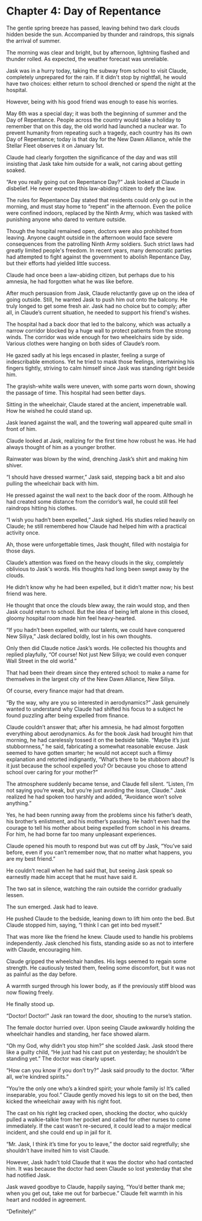 # Chapter 4: Day of Repentance

The gentle spring breeze has passed, leaving behind two dark clouds hidden beside the sun. Accompanied by thunder and raindrops, this signals the arrival of summer.

The morning was clear and bright, but by afternoon, lightning flashed and thunder rolled. As expected, the weather forecast was unreliable.

Jask was in a hurry today, taking the subway from school to visit Claude, completely unprepared for the rain. If it didn't stop by nightfall, he would have two choices: either return to school drenched or spend the night at the hospital.

However, being with his good friend was enough to ease his worries.

May 6th was a special day; it was both the beginning of summer and the Day of Repentance. People across the country would take a holiday to remember that on this day, the old world had launched a nuclear war. To prevent humanity from repeating such a tragedy, each country has its own Day of Repentance; today is that day for the New Dawn Alliance, while the Stellar Fleet observes it on January 1st.

Claude had clearly forgotten the significance of the day and was still insisting that Jask take him outside for a walk, not caring about getting soaked.

“Are you really going out on Repentance Day?” Jask looked at Claude in disbelief. He never expected this law-abiding citizen to defy the law.

The rules for Repentance Day stated that residents could only go out in the morning, and must stay home to “repent” in the afternoon. Even the police were confined indoors, replaced by the Ninth Army, which was tasked with punishing anyone who dared to venture outside.

Though the hospital remained open, doctors were also prohibited from leaving. Anyone caught outside in the afternoon would face severe consequences from the patrolling Ninth Army soldiers. Such strict laws had greatly limited people's freedom. In recent years, many democratic parties had attempted to fight against the government to abolish Repentance Day, but their efforts had yielded little success.

Claude had once been a law-abiding citizen, but perhaps due to his amnesia, he had forgotten what he was like before.

After much persuasion from Jask, Claude reluctantly gave up on the idea of going outside. Still, he wanted Jask to push him out onto the balcony. He truly longed to get some fresh air. Jask had no choice but to comply; after all, in Claude’s current situation, he needed to support his friend's wishes.

The hospital had a back door that led to the balcony, which was actually a narrow corridor blocked by a huge wall to protect patients from the strong winds. The corridor was wide enough for two wheelchairs side by side. Various clothes were hanging on both sides of Claude’s room.

He gazed sadly at his legs encased in plaster, feeling a surge of indescribable emotions. Yet he tried to mask those feelings, intertwining his fingers tightly, striving to calm himself since Jask was standing right beside him.

The grayish-white walls were uneven, with some parts worn down, showing the passage of time. This hospital had seen better days.

Sitting in the wheelchair, Claude stared at the ancient, impenetrable wall. How he wished he could stand up.

Jask leaned against the wall, and the towering wall appeared quite small in front of him.

Claude looked at Jask, realizing for the first time how robust he was. He had always thought of him as a younger brother.

Rainwater was blown by the wind, drenching Jask’s shirt and making him shiver.

“I should have dressed warmer,” Jask said, stepping back a bit and also pulling the wheelchair back with him.

He pressed against the wall next to the back door of the room. Although he had created some distance from the corridor’s wall, he could still feel raindrops hitting his clothes.

“I wish you hadn’t been expelled,” Jask sighed. His studies relied heavily on Claude; he still remembered how Claude had helped him with a practical activity once.

Ah, those were unforgettable times, Jask thought, filled with nostalgia for those days.

Claude’s attention was fixed on the heavy clouds in the sky, completely oblivious to Jask's words. His thoughts had long been swept away by the clouds.

He didn’t know why he had been expelled, but it didn’t matter now; his best friend was here.

He thought that once the clouds blew away, the rain would stop, and then Jask could return to school. But the idea of being left alone in this closed, gloomy hospital room made him feel heavy-hearted.

“If you hadn’t been expelled, with our talents, we could have conquered New Siliya,” Jask declared boldly, lost in his own thoughts.

Only then did Claude notice Jask’s words. He collected his thoughts and replied playfully, “Of course! Not just New Siliya; we could even conquer Wall Street in the old world.”

That had been their dream since they entered school: to make a name for themselves in the largest city of the New Dawn Alliance, New Siliya.

Of course, every finance major had that dream.

“By the way, why are you so interested in aerodynamics?” Jask genuinely wanted to understand why Claude had shifted his focus to a subject he found puzzling after being expelled from finance.

Claude couldn’t answer that; after his amnesia, he had almost forgotten everything about aerodynamics. As for the book Jask had brought him that morning, he had carelessly tossed it on the bedside table. “Maybe it’s just stubbornness,” he said, fabricating a somewhat reasonable excuse. Jask seemed to have gotten smarter; he would not accept such a flimsy explanation and retorted indignantly, “What’s there to be stubborn about? Is it just because the school expelled you? Or because you chose to attend school over caring for your mother?”

The atmosphere suddenly became tense, and Claude fell silent. “Listen, I’m not saying you’re weak, but you’re just avoiding the issue, Claude.” Jask realized he had spoken too harshly and added, “Avoidance won’t solve anything.”

Yes, he had been running away from the problems since his father’s death, his brother’s enlistment, and his mother’s passing. He hadn’t even had the courage to tell his mother about being expelled from school in his dreams. For him, he had borne far too many unpleasant experiences.

Claude opened his mouth to respond but was cut off by Jask, “You’ve said before, even if you can’t remember now, that no matter what happens, you are my best friend.”

He couldn’t recall when he had said that, but seeing Jask speak so earnestly made him accept that he must have said it.

The two sat in silence, watching the rain outside the corridor gradually lessen.

The sun emerged. Jask had to leave.

He pushed Claude to the bedside, leaning down to lift him onto the bed. But Claude stopped him, saying, “I think I can get into bed myself.”

That was more like the friend he knew. Claude used to handle his problems independently. Jask clenched his fists, standing aside so as not to interfere with Claude, encouraging him.

Claude gripped the wheelchair handles. His legs seemed to regain some strength. He cautiously tested them, feeling some discomfort, but it was not as painful as the day before.

A warmth surged through his lower body, as if the previously stiff blood was now flowing freely.

He finally stood up.

“Doctor! Doctor!” Jask ran toward the door, shouting to the nurse’s station.

The female doctor hurried over. Upon seeing Claude awkwardly holding the wheelchair handles and standing, her face showed alarm.

“Oh my God, why didn’t you stop him?” she scolded Jask. Jask stood there like a guilty child, “He just had his cast put on yesterday; he shouldn’t be standing yet.” The doctor was clearly upset.

“How can you know if you don’t try?” Jask said proudly to the doctor. “After all, we’re kindred spirits.”

“You’re the only one who’s a kindred spirit; your whole family is! It’s called inseparable, you fool.” Claude gently moved his legs to sit on the bed, then kicked the wheelchair away with his right foot.

The cast on his right leg cracked open, shocking the doctor, who quickly pulled a walkie-talkie from her pocket and called for other nurses to come immediately. If the cast wasn’t re-secured, it could lead to a major medical incident, and she could end up in jail for it.

“Mr. Jask, I think it’s time for you to leave,” the doctor said regretfully; she shouldn’t have invited him to visit Claude.

However, Jask hadn’t told Claude that it was the doctor who had contacted him. It was because the doctor had seen Claude so lost yesterday that she had notified Jask.

Jask waved goodbye to Claude, happily saying, “You’d better thank me; when you get out, take me out for barbecue.” Claude felt warmth in his heart and nodded in agreement.

“Definitely!”